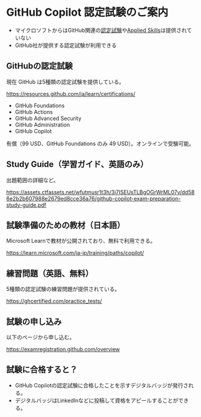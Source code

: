 # GitHub Copilot 認定試験のご案内

- マイクロソフトからはGitHub関連の[認定試験](https://learn.microsoft.com/ja-jp/credentials/certifications/certification-process-overview)や[Applied Skills](https://learn.microsoft.com/ja-jp/credentials/support/appliedskills-process-overview)は提供されていない
- GitHub社が提供する認定試験が利用できる

## GitHubの認定試験

現在 GitHub は5種類の認定試験を提供している。

https://resources.github.com/ja/learn/certifications/

- GitHub Foundations
- GitHub Actions
- GitHub Advanced Security
- GitHub Administration
- GitHub Copilot

有償（99 USD、GitHub Foundations のみ 49 USD）。オンラインで受験可能。

## Study Guide（学習ガイド、英語のみ）

出題範囲の詳細など。

https://assets.ctfassets.net/wfutmusr1t3h/3i7ISEUsTLBgOGrWrML07y/dd586e2b2b607988e2679ed8cce36a76/github-copilot-exam-preparation-study-guide.pdf

## 試験準備のための教材（日本語）

Microsoft Learnで教材が公開されており、無料で利用できる。

https://learn.microsoft.com/ja-jp/training/paths/copilot/

## 練習問題（英語、無料）

5種類の認定試験の練習問題が提供されている。

https://ghcertified.com/practice_tests/

## 試験の申し込み

以下のページから申し込む。

https://examregistration.github.com/overview

## 試験に合格すると？

- GitHub Copilotの認定試験に合格したことを示すデジタルバッジが発行される。
- デジタルバッジはLinkedInなどに投稿して資格をアピールすることができる。
